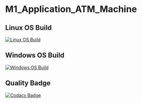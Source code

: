 # M1_Application_ATM_Machine

## Linux OS Build
[![Linux OS Build](https://github.com/sharon012/M1_Application_ATM_Machine/actions/workflows/LInux_c-cpp.yml/badge.svg)](https://github.com/sharon012/M1_Application_ATM_Machine/blob/main/.github/workflows/LInux_c-cpp.yml)

## Windows OS Build
[![Windows OS Build](https://github.com/sharon012/M1_Application_ATM_Machine/actions/workflows/windows_c-cpp.yml/badge.svg)](https://github.com/sharon012/M1_Application_ATM_Machine/blob/main/.github/workflows/windows_c-cpp.yml)

## Quality Badge
[![Codacy Badge](https://app.codacy.com/project/badge/Grade/2bc802784c87420fb9b9249eb6940ae7)](https://www.codacy.com/gh/sharon012/M1_Application_ATM_Machine/dashboard?utm_source=github.com&amp;utm_medium=referral&amp;utm_content=sharon012/M1_Application_ATM_Machine&amp;utm_campaign=Badge_Grade)

